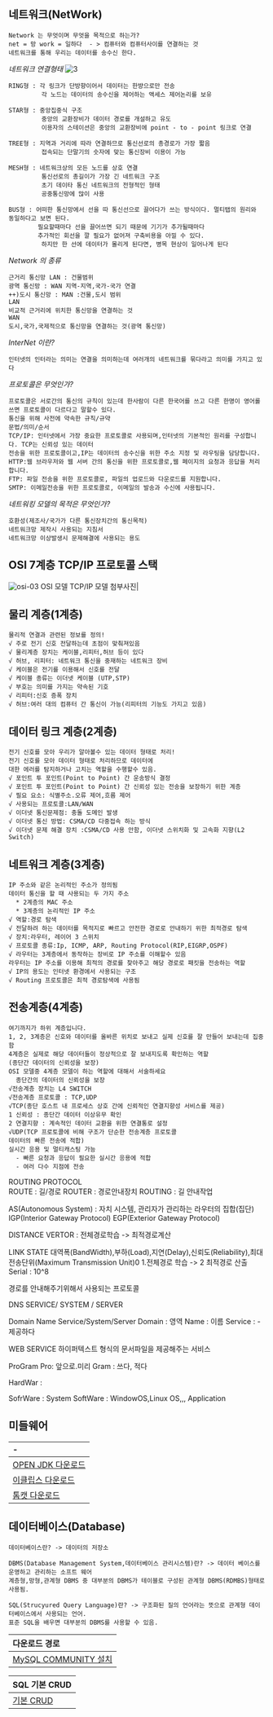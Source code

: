 
네트워크(NetWork)
----
```
Network 는 무엇이며 무엇을 목적으로 하는가?
net = 망 work = 일하다  - > 컴퓨터와 컴퓨터사이를 연결하는 것
네트워크를 통해 우리는 데이터를 송수신 한다.
```
*네트워크 연결형태*
![3](https://github.com/user-attachments/assets/b158b4e1-6389-4ae1-83e4-2267c6e5385a)
```
RING형 : 각 링크가 단방향이어서 데이터는 한뱡으로만 전송
         각 노드는 데이터의 송수신을 제어하는 액세스 제어논리를 보유

STAR형 : 중앙집중식 구조
         중앙의 교환장비가 데이터 경로를 개설하고 유도
         이용자의 스테이션은 중앙의 교환장비에 point - to - point 링크로 연결

TREE형 : 지역과 거리에 따라 연결하므로 통신선로의 총경로가 가장 짧음
         접속되는 단말기의 숫자에 맞는 통신장비 이용이 가능

MESH형 : 네트워크상의 모든 노드를 상호 연결
         통신선로의 총길이가 가장 긴 네트워크 구조
         초기 데이타 통신 네트워크의 전형적인 형태
         공중통신망에 많이 사용

BUS형 : 어떠한 통신망에서 선을 따 통신선으로 끌어다가 쓰는 방식이다. 멀티탭의 원리와 동일하다고 보면 된다.
        필요할때마다 선을 끌어쓰면 되기 때문에 기기가 추가될때마다
        추가적인 회선을 깔 필요가 없어져 구축비용을 아낄 수 있다.
         하지만 한 선에 데이터가 몰리게 된다면, 병목 현상이 일어나게 된다
```

*Network 의 종류*
```
근거리 통신망 LAN : 건물범위
광역 통신망 : WAN 지역-지역,국가-국가 연결
++)도시 통신망 : MAN :건물,도시 범위
LAN
비교적 근거리에 위치한 통신망을 연결하는 것
WAN
도시,국가,국제적으로 통신망을 연결하는 것(광역 통신망)
```
*InterNet 이란?*
```
인터넷의 인터라는 의미는 연결을 의미하는데 여러개의 네트워크를 묶다라고 의미를 가지고 있다
```
*프로토콜은 무엇인가?*
```
프로토콜은 서로간의 통신의 규칙이 있는데 한사람이 다른 한국어를 쓰고 다른 한명이 영어롤 쓰면 프로토콜이 다르다고 말할수 있다.
통신을 위해 사전에 약속한 규칙/규약
문법/의미/순서
TCP/IP: 인터넷에서 가장 중요한 프로토콜로 사용되며,인터넷의 기본적인 원리를 구성합니다. TCP는 신뢰성 있는 데이터
전송을 위한 프로토콜이고,IP는 데이터의 송수신을 위한 주소 지정 및 라우팅을 담당합니다.
HTTP:웹 브라우저와 웹 서버 간의 통신을 위한 프로토콜로,웹 페이지의 요청과 응답을 처리합니다.
FTP: 파일 전송을 위한 프로토콜로, 파일의 업로드와 다운로드를 지원합니다.
SMTP: 이메일전송을 위한 프로토콜로, 이메일의 발송과 수신에 사용됩니다.
```
*네트워킹 모델의 목적은 무엇인가?*
```
호환성(제조사/국가가 다른 통신장치간의 통신목적)
네트워크망 제작시 사용되는 지침서
네트워크망 이상발생시 문제해결에 사용되는 용도
```
OSI 7계층 TCP/IP 프로토콜 스택
---

![osi-03](https://github.com/user-attachments/assets/166611d7-c685-4f68-a7d6-268fcf16538d) OSI 모델 TCP/IP 모델 첨부사진|

물리 계층(1계층)
---
```
물리적 연결과 관련된 정보를 정의!
√ 주로 전기 신호 전달하는데 초점이 맞춰져있음
√ 물리계층 장치는 케이블,리피터,허브 등이 있다
√ 허브, 리피터: 네트워크 통신을 중재하는 네트워크 장비
√ 케이블은 전기를 이용해서 신호를 전달
√ 케이블 종류는 이더넷 케이블 (UTP,STP)
√ 부호는 의미를 가지는 약속된 기호
√ 리피터:신호 증폭 장치
√ 허브:여러 대의 컴퓨터 간 통신이 가능(리피터의 기능도 가지고 있음)
```










데이터 링크 계층(2계층)
---
```
전기 신호를 모아 우리가 알아볼수 있는 데이터 형태로 처리!
전기 신호를 모아 데이터 형태로 처리하므로 데이터에
대한 에러를 탐지하거나 고치는 역할을 수행할수 있음.
√ 포인트 투 포인트(Point to Point) 간 운송방식 결정
√ 포인트 투 포인트(Point to Point) 간 신뢰성 있는 전송을 보장하기 위한 계층
√ 필요 요소: 식별주소.오류 제어,흐름 제어
√ 사용되는 프로토콜:LAN/WAN
√ 이더넷 통신문제점: 충돌 도메인 발생
√ 이더넷 통신 방법: CSMA/CD 다중접속 하는 방식
√ 이더넷 문제 해결 장치 :CSMA/CD 사용 안함, 이더넷 스위치화 및 고속화 지향(L2 Switch)
```



네트워크 계층(3계층)
---
```
IP 주소와 같은 논리적인 주소가 정의됨
데이터 통신을 할 때 사용되는 두 가지 주소
  * 2계층의 MAC 주소
  * 3계층의 논리적인 IP 주소
√ 역할:경로 탐색
√ 전달하려 하는 데이터를 목적지로 빠르고 안전한 경로로 안내하기 위한 최적경로 탐색
√ 장치:라우터, 레이어 3 스위치
√ 프로토콜 종류:Ip, ICMP, ARP, Routing Protocol(RIP,EIGRP,OSPF)
√ 라우터는 3계층에서 동작하는 장비로 IP 주소를 이해할수 있음
라우터는 IP 주소를 이용해 최적의 경로를 찾아주고 해당 경로로 패킷을 전송하는 역할
√ IP의 용도는 인터넷 환경에서 사용되는 구조
√ Routing 프로토콜은 최적 경로탐색에 사용됨
```





전송계층(4계층)
---
```
여기까지가 하위 계층입니다.
1, 2, 3계층은 신호와 데이터를 올바른 위치로 보내고 실제 신호를 잘 만들어 보내는데 집중함
4계층은 실제로 해당 데이터들이 정상적으로 잘 보내지도록 확인하는 역할
(종단간 데이터의 신뢰성을 보장)
OSI 모델중 4계층 모델이 하는 역할에 대해서 서술하세요 
  종단간의 데이터의 신뢰성을 보장
√전송계층 장치는 L4 SWITCH
√전송계층 프로토콜 : TCP,UDP
√TCP(종단 호스트 내 프로세스 상호 간에 신뢰적인 연결지향성 서비스를 제공)
1 신뢰성 : 종단간 데이터 이상유무 확인
2 연결지향 : 계속적인 데이터 교환을 위한 연결통로 설정
√UDP(TCP 프로토콜에 비해 구조가 단순한 전송계층 프로토콜
데이터의 빠른 전송에 적합)
실시간 응용 및 멀티캐스팅 가능
  - 빠른 요청과 응답이 필요한 실시간 응용에 적합
  - 여러 다수 지점에 전송
```


ROUTING PROTOCOL     
ROUTE : 길/경로
ROUTER : 경로안내장치
ROUTING : 길 안내작업

AS(Autonomous System) : 자치 시스템, 관리자가 관리하는 라우터의 집합(집단)
IGP(Interior Gateway Protocol)
EGP(Exterior Gateway Protocol)

DISTANCE VERTOR :
전체경로학습 -> 최적경로계산

LINK STATE                               대역폭(BandWidth),부하(Load),지연(Delay),신뢰도(Reliability),최대전송단위(Maximum Transmission Unit)0
1.전체경로 학습 -> 2 최적경로 산출           Serial : 10^8






경로를 안내해주기위해서 사용되는 프로토콜

DNS SERVICE/ SYSTEM / SERVER

Domain Name Service/System/Server
Domain : 영역
Name : 이름
Service : - 제공하다

WEB SERVICE
하이퍼텍스트 형식의 문서파일을 제공해주는 서비스

ProGram
Pro: 앞으로.미리
Gram : 쓰다, 적다

HardWar :

SofrWare : System SoftWare : WindowOS,Linux OS,,,
           Application

미들웨어
---
|-|
|:---|
|[OPEN JDK 다운로드](https://jdk.java.net/archive/)|
|[이클립스 다운로드](https://www.eclipse.org/downloads/)|
|[톰캣 다운로드](https://tomcat.apache.org/download-90.cgi)|

데이터베이스(Database)
---
```
데이터베이스란? -> 데이터의 저장소

DBMS(Database Management System,데이터베이스 관리시스템)란? -> 데이터 베이스를 운영하고 관리하는 소프트 웨어
계층형,망형,관계형 DBMS 중 대부분의 DBMS가 테이블로 구성된 관계형 DBMS(RDMBS)형태로 사용됨.

SQL(Strucyured Query Language)란? -> 구조화된 질의 언어라는 뜻으로 관계형 데이터베이스에서 사용되는 언어.
표준 SQL을 배우면 대부분의 DBMS를 사용할 수 있음.
```
|다운로드 경로|
|:---|
|[MySQL COMMUNITY 설치](https://hongong.hanbit.co.kr/mysql-%EB%8B%A4%EC%9A%B4%EB%A1%9C%EB%93%9C-%EB%B0%8F-%EC%84%A4%EC%B9%98%ED%95%98%EA%B8%B0mysql-community-8-0/)|


|SQL 기본 CRUD|
|:---|
|[기본 CRUD](DOC/README.md)|





